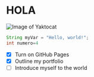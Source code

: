 # HOLA
![Image of Yaktocat](https://octodex.github.com/images/yaktocat.png)
``` java
String myVar = "Hello, world!";
int numero=4
```
- [x] Turn on GitHub Pages
- [x] Outline my portfolio
- [ ] Introduce myself to the world
